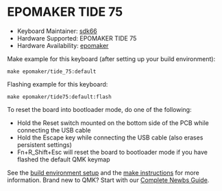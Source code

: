 # EPOMAKER TIDE 75

* Keyboard Maintainer: [sdk66](https://github.com/sdk66)
* Hardware Supported: EPOMAKER TIDE 75
* Hardware Availability: [epomaker](https://www.epomaker.com)

Make example for this keyboard (after setting up your build environment):

    make epomaker/tide_75:default
        
Flashing example for this keyboard:

    make epomaker/tide75:default:flash

To reset the board into bootloader mode, do one of the following:

* Hold the Reset switch mounted on the bottom side of the PCB while connecting the USB cable
* Hold the Escape key while connecting the USB cable (also erases persistent settings)
* Fn+R_Shift+Esc will reset the board to bootloader mode if you have flashed the default QMK keymap

See the [build environment setup](https://docs.qmk.fm/#/getting_started_build_tools) and the [make instructions](https://docs.qmk.fm/#/getting_started_make_guide) for more information. Brand new to QMK? Start with our [Complete Newbs Guide](https://docs.qmk.fm/#/newbs).
